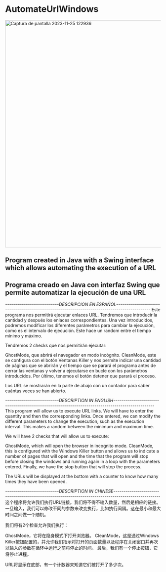 # AutomateUrlWindows

<img width="736" alt="Captura de pantalla 2023-11-25 122936" src="https://github.com/MiguelMoya89/AutomateUrlWindows/assets/127111987/ed581f6c-96c7-4aea-b237-80af1e2001be">



Program created in Java with a Swing interface which allows automating the execution of a URL
--------------------------------------------------------------------------------------------------------------------------------------------------
Programa creado en Java con interfaz Swing que permite automatizar la ejecución de una URL
--------------------------------------------------------------------------------------------------------------------------------------------------

---------------------------*DESCRIPCION EN ESPAÑOL*-----------------------------------------------------------------------------------------------
Este programa nos permitirá ejecutar enlaces URL. Tendremos que introducir la cantidad y después los enlaces correspondientes. 
Una vez introducidos, podremos modificar los diferentes parámetros para cambiar la ejecución, como es el intervalo de ejecución. 
Este hace un random entre el tiempo mínimo y máximo.

Tendremos 2 checks que nos permitirán ejecutar:

GhostMode, que abrirá el navegador en modo incógnito.
CleanMode, este se configura con el botón Ventanas Killer y nos permite indicar una cantidad de páginas que se abrirán y 
el tiempo que se parará el programa antes de cerrar las ventanas y volver a ejecutarse en bucle con los parámetros introducidos.
Por último, tenemos el botón detener que parará el proceso.

Los URL se mostrarán en la parte de abajo con un contador para saber cuántas veces se han abierto.


---------------------------*DESCRIPTION IN ENGLISH*--------------------------------------------------------------------------------------------------
This program will allow us to execute URL links. We will have to enter the quantity and then the corresponding links. 
Once entered, we can modify the different parameters to change the execution, such as the execution interval. 
This makes a random between the minimum and maximum time.

We will have 2 checks that will allow us to execute:

GhostMode, which will open the browser in incognito mode.
CleanMode, this is configured with the Windows Killer button and allows us to indicate a number of pages that will
open and the time that the program will stop before closing the windows and running again in a loop with the parameters entered.
Finally, we have the stop button that will stop the process.

The URLs will be displayed at the bottom with a counter to know how many times they have been opened.




---------------------------*DESCRIPTION IN CHINESE*-----------------------------------------------------------------------------------------------------
这个程序将允许我们执行URL链接。我们将不得不输入数量，然后是相应的链接。一旦输入，我们可以修改不同的参数来改变执行，比如执行间隔。这在最小和最大时间之间做一个随机。

我们将有2个检查允许我们执行：

GhostMode，它将在隐身模式下打开浏览器。
CleanMode，这是通过Windows Killer按钮配置的，并允许我们指示将打开的页面数量以及程序在关闭窗口并再次以输入的参数在循环中运行之前将停止的时间。
最后，我们有一个停止按钮，它将停止进程。

URL将显示在底部，有一个计数器来知道它们被打开了多少次。





